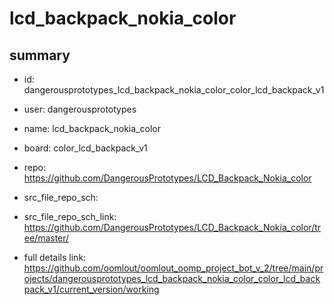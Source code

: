 # lcd_backpack_nokia_color
 
## summary 
* id: dangerousprototypes_lcd_backpack_nokia_color_color_lcd_backpack_v1
* user: dangerousprototypes
* name: lcd_backpack_nokia_color
* board: color_lcd_backpack_v1
* repo: https://github.com/DangerousPrototypes/LCD_Backpack_Nokia_color



* src_file_repo_sch: 
* src_file_repo_sch_link: https://github.com/DangerousPrototypes/LCD_Backpack_Nokia_color/tree/master/
* full details link: https://github.com/oomlout/oomlout_oomp_project_bot_v_2/tree/main/projects/dangerousprototypes_lcd_backpack_nokia_color_color_lcd_backpack_v1/current_version/working  






